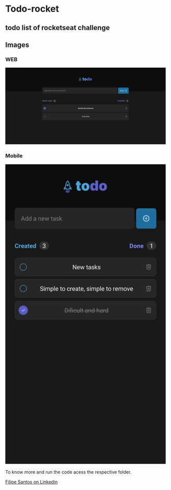# Todo-rocket
## todo list of rocketseat challenge

## Images
### WEB
![AppPrint](./web/src/assets/git-profile.png "App print screen")

### Mobile
![AppPrint](./mobile/assets/git-profile.jpeg "App print screen")


To know more and run the code acess the respective folder.

[Filipe Santos on Linkedin](https://www.linkedin.com/in/filipemarquesdeveloper/)
